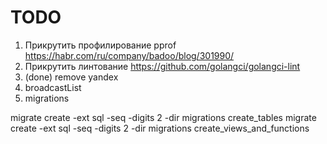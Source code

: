 
TODO
====


1. Прикрутить профилирование pprof https://habr.com/ru/company/badoo/blog/301990/
2. Прикрутить линтование https://github.com/golangci/golangci-lint
3. (done) remove yandex
4. broadcastList
5. migrations



migrate create -ext sql -seq -digits 2 -dir migrations create_tables
migrate create -ext sql -seq -digits 2 -dir migrations create_views_and_functions

